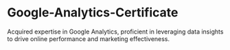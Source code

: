 # Google-Analytics-Certificate
Acquired expertise in Google Analytics, proficient in leveraging data insights to drive online performance and marketing effectiveness.
